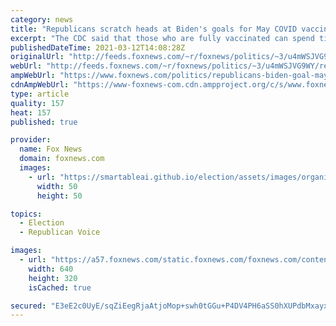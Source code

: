 ```yaml
---
category: news
title: "Republicans scratch heads at Biden's goals for May COVID vaccine eligibility, July Fourth family gatherings"
excerpt: "The CDC said that those who are fully vaccinated can spend time with unvaccinated people indoors as long as those who are unvaccinated are at low-risk."
publishedDateTime: 2021-03-12T14:08:28Z
originalUrl: "http://feeds.foxnews.com/~r/foxnews/politics/~3/u4mWSJVG9WY/republicans-biden-goal-may-covid-vaccine-eligibility-july-fourth"
webUrl: "http://feeds.foxnews.com/~r/foxnews/politics/~3/u4mWSJVG9WY/republicans-biden-goal-may-covid-vaccine-eligibility-july-fourth"
ampWebUrl: "https://www.foxnews.com/politics/republicans-biden-goal-may-covid-vaccine-eligibility-july-fourth.amp"
cdnAmpWebUrl: "https://www-foxnews-com.cdn.ampproject.org/c/s/www.foxnews.com/politics/republicans-biden-goal-may-covid-vaccine-eligibility-july-fourth.amp"
type: article
quality: 157
heat: 157
published: true

provider:
  name: Fox News
  domain: foxnews.com
  images:
    - url: "https://smartableai.github.io/election/assets/images/organizations/foxnews.com-50x50.jpg"
      width: 50
      height: 50

topics:
  - Election
  - Republican Voice

images:
  - url: "https://a57.foxnews.com/static.foxnews.com/foxnews.com/content/uploads/2021/03/640/320/AP21065030623614.jpg?ve=1&tl=1"
    width: 640
    height: 320
    isCached: true

secured: "E3eE2c0UyE/sqZiEegRjaAtjoMop+swh0tGGu+P4DV4PH6aSS0hXUPdbMxayxzWtkZ5PmeZXXQeZysiXQW67SsJBWxgeFh68kmuCOBfruh9Ko+W/myHpJFarGeCXt1cOVjb3x9O/Cd5Y3SsP6H4LjrOtyVIJCuNvvx8iSQcoQRbt0D7/tWShRTNbVPHM7DHPLd8y/Qpxu9hC5bz2FJTrnw/QkAGecUZVWj+VA7EcAR6jtRx4aYFOMBHZYXa6QDOn36ItLB8+2BfcDex6vNJ9KoznI3nM3g8BfrojP0R/IwbSlArc76bAsDNN76MrhR0cgTsksoHtbW+1QeJ1Y02/2RJW7mJFkVAZ9kdQYNjr6/k=;fPQn+CvZ27HrxqdFUNpWPw=="
---
```


